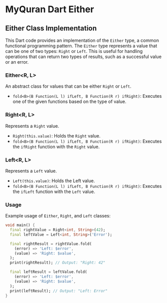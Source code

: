 # MyQuran Dart Either

## Either Class Implementation

This Dart code provides an implementation of the `Either` type, a common functional programming pattern. The `Either` type represents a value that can be one of two types: `Right` or `Left`. This is useful for handling operations that can return two types of results, such as a successful value or an error.

### Either<R, L>

An abstract class for values that can be either `Right` or `Left`.

- `fold<B>(B Function(L l) ifLeft, B Function(R r) ifRight)`: Executes one of the given functions based on the type of value.

### Right<R, L>

Represents a `Right` value.

- `Right(this.value)`: Holds the `Right` value.
- `fold<B>(B Function(L l) ifLeft, B Function(R r) ifRight)`: Executes the `ifRight` function with the `Right` value.

### Left<R, L>

Represents a `Left` value.

- `Left(this.value)`: Holds the Left value.
- `fold<B>(B Function(L l) ifLeft, B Function(R r) ifRight)`: Executes the `ifLeft` function with the `Left` value.

### Usage

Example usage of `Either`, `Right`, and `Left` classes:

```dart
void main() {
  final rightValue = Right<int, String>(42);
  final leftValue = Left<int, String>('Error');

  final rightResult = rightValue.fold(
    (error) => 'Left: $error',
    (value) => 'Right: $value',
  );
  print(rightResult); // Output: "Right: 42"

  final leftResult = leftValue.fold(
    (error) => 'Left: $error',
    (value) => 'Right: $value',
  );
  print(leftResult); // Output: "Left: Error"
}
```
